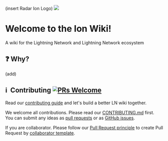 (insert Radar Ion Logo)
[![](https://img.shields.io/github/issues/badges/shields.svg?style=flat-square)](https://github.com/RadarRelay/ionwiki)

# Welcome to the Ion Wiki!
A wiki for the Lightning Network and Lightning Network ecosystem

## :question: Why?

(add)

## :information_source: &nbsp;Contributing [![PRs Welcome](https://img.shields.io/badge/PRs-welcome-brightgreen.svg?style=flat-square)](http://makeapullrequest.com)

Read our [contributing guide](https://github.com/RadarRelay/ionwiki/blob/master/contributing.md) and let's build a better LN wiki together.

We welcome all contributions. Please read our [CONTRIBUTING.md](https://github.com/RadarRelay/ionwiki/blob/master/contributing.md) first. You can submit any ideas as [pull requests](https://github.com/RadarRelay/ionwiki/pulls) or as [GitHub issues](https://github.com/RadarRelay/ionwiki/issues).

If you are collaborator. Please follow our [Pull Request principle](https://github.com/ant-design/ant-design/wiki/PR-principle) to create Pull Request by [collaborator template](https://github.com/ant-design/ant-design/compare?expand=1&template=collaborator.md).
